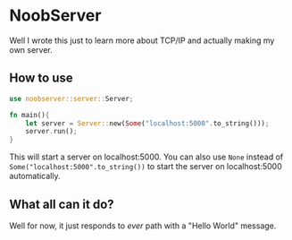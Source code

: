 # NoobServer

Well I wrote this just to learn more about TCP/IP and actually making my own server.

## How to use

```rust
use noobserver::server::Server;

fn main(){
    let server = Server::new(Some("localhost:5000".to_string()));
    server.run();
}
```

This will start a server on localhost:5000. You can also use `None` instead of `Some("localhost:5000".to_string())` to start the server on localhost:5000 automatically.

## What all can it do?

Well for now, it just responds to _ever_ path with a "Hello World" message.

